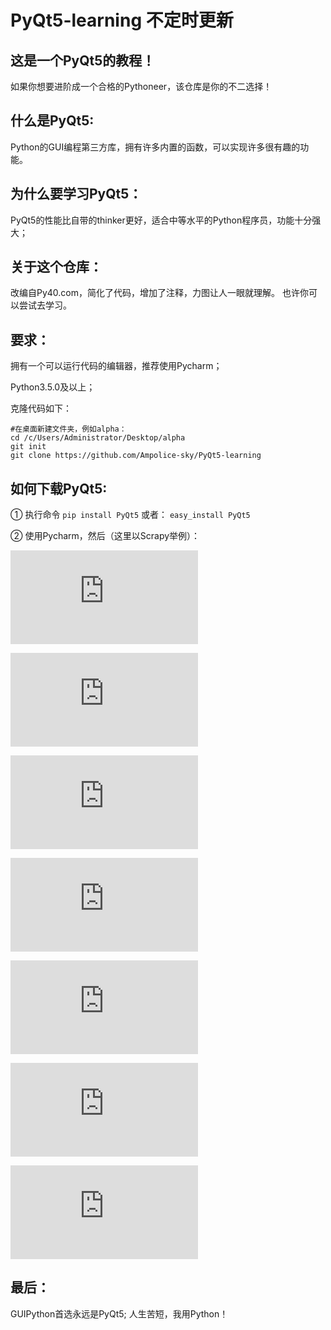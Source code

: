 # PyQt5-learning 不定时更新


## 这是一个PyQt5的教程！
如果你想要进阶成一个合格的Pythoneer，该仓库是你的不二选择！


## 什么是PyQt5:
Python的GUI编程第三方库，拥有许多内置的函数，可以实现许多很有趣的功能。


## 为什么要学习PyQt5：
PyQt5的性能比自带的thinker更好，适合中等水平的Python程序员，功能十分强大；


## 关于这个仓库：
改编自Py40.com，简化了代码，增加了注释，力图让人一眼就理解。
也许你可以尝试去学习。


## 要求：
拥有一个可以运行代码的编辑器，推荐使用Pycharm；

Python3.5.0及以上；

克隆代码如下：

```
#在桌面新建文件夹，例如alpha：
cd /c/Users/Administrator/Desktop/alpha
git init
git clone https://github.com/Ampolice-sky/PyQt5-learning
```

## 如何下载PyQt5:
① 执行命令
    ```
    pip install PyQt5
    ```
或者：
    ```
    easy_install PyQt5
    ```

② 使用Pycharm，然后（这里以Scrapy举例）：

![Markdown](https://jingyan.baidu.com/album/37bce2beddaa115002f3a284.html?picindex=2)

![Markdown](https://jingyan.baidu.com/album/37bce2beddaa115002f3a284.html?picindex=3)

![Markdown](https://jingyan.baidu.com/album/37bce2beddaa115002f3a284.html?picindex=4)

![Markdown](https://jingyan.baidu.com/album/37bce2beddaa115002f3a284.html?picindex=5)

![Markdown](https://jingyan.baidu.com/album/37bce2beddaa115002f3a284.html?picindex=6)

![Markdown](https://jingyan.baidu.com/album/37bce2beddaa115002f3a284.html?picindex=7)

![Markdown](https://jingyan.baidu.com/album/37bce2beddaa115002f3a284.html?picindex=8)


## 最后：
GUIPython首选永远是PyQt5;
人生苦短，我用Python！
